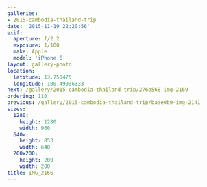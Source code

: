 ```yaml
---
galleries:
- 2015-cambodia-thailand-trip
date: '2015-11-19 22:20:56'
exif:
  aperture: f/2.2
  exposure: 1/100
  make: Apple
  model: 'iPhone 6'
layout: gallery-photo
location:
  latitude: 13.750475
  longitude: 100.49036333
next: /gallery/2015-cambodia-thailand-trip/276b568-img-2169
ordering: 110
previous: /gallery/2015-cambodia-thailand-trip/baae0b9-img-2141
sizes:
  1280:
    height: 1280
    width: 960
  640w:
    height: 853
    width: 640
  200x200:
    height: 200
    width: 200
title: IMG_2166
---
```

